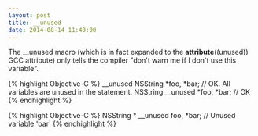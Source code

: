 ```yaml
---
layout: post
title: __unused
date: 2014-08-14 11:40:00
---
```


The __unused macro (which is in fact expanded to the __attribute__((unused)) GCC attribute) only tells the compiler "don't warn me if I don't use this variable".

{% highlight Objective-C %}
__unused NSString *foo, *bar;  // OK.  All variables are unused in the statement.
NSString __unused *foo, *bar;   // OK
{% endhighlight %}

{% highlight Objective-C %}
NSString * __unused foo, *bar; // Unused variable 'bar'
{% endhighlight %}